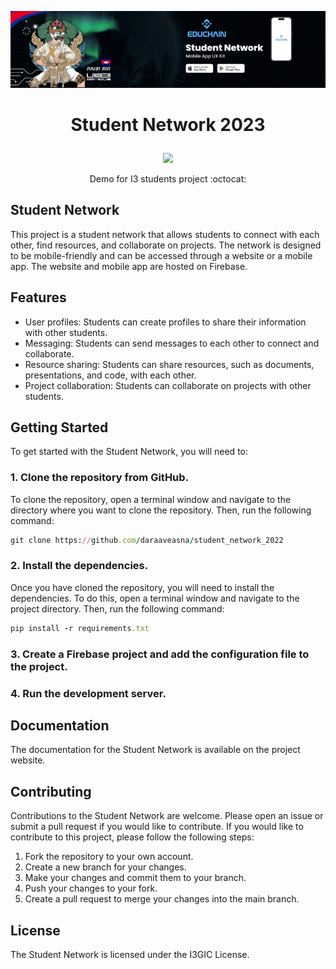 ![MaterHead](https://github.com/daraaveasna/student_network_2022/blob/main/assets/images/githubBanner.gif)
# <p align="center"> Student Network 2023 </p>
<div align="center">
<a href="https://www.twitter.com/daraa_veasna" target="_blank" rel="noreferrer"><img 
src="https://img.shields.io/twitter/follow/daraa_veasna?logo=twitter&style=for-the-badge&color=0891b2&labelColor=181824"
/></a>
</div>
<p align="center"> Demo for I3 students project   :octocat: </p>


## Student Network 
This project is a student network that allows students to connect with each other, find resources, and collaborate on projects. The network is designed to be mobile-friendly and can be accessed through a website or a mobile app. The website and mobile app are hosted on Firebase.

## Features 
* User profiles: Students can create profiles to share their information with other students.
* Messaging: Students can send messages to each other to connect and collaborate.
* Resource sharing: Students can share resources, such as documents, presentations, and code, with each other.
* Project collaboration: Students can collaborate on projects with other students.

## Getting Started
To get started with the Student Network, you will need to:

### 1. Clone the repository from GitHub.

To clone the repository, open a terminal window and navigate to the directory where you want to clone the repository. Then, run the following command:
```ruby
git clone https://github.com/daraaveasna/student_network_2022
````
### 2. Install the dependencies.

Once you have cloned the repository, you will need to install the dependencies. To do this, open a terminal window and navigate to the project directory. Then, run the following command:

```ruby
pip install -r requirements.txt
```

### 3. Create a Firebase project and add the configuration file to the project.
### 4. Run the development server.

## Documentation
The documentation for the Student Network is available on the project website.

## Contributing
Contributions to the Student Network are welcome. Please open an issue or submit a pull request if you would like to contribute.
If you would like to contribute to this project, please follow the following steps:

1. Fork the repository to your own account.
2. Create a new branch for your changes.
3. Make your changes and commit them to your branch.
4. Push your changes to your fork.
5. Create a pull request to merge your changes into the main branch.

## License
The Student Network is licensed under the I3GIC License.
